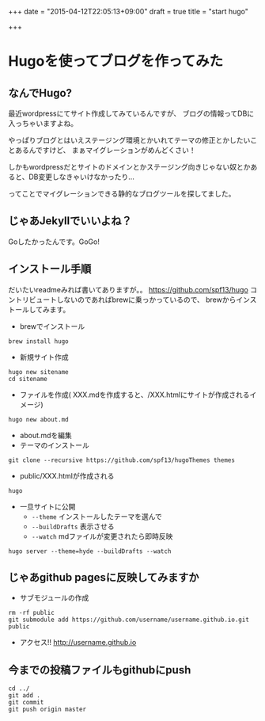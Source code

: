+++
date = "2015-04-12T22:05:13+09:00"
draft = true
title = "start hugo"

+++

# Hugoを使ってブログを作ってみた

## なんでHugo?

最近wordpressにてサイト作成してみているんですが、 ブログの情報ってDBに入っちゃいますよね。

やっぱりブログとはいえステージング環境とかいれてテーマの修正とかしたいことあるんですけど、 まぁマイグレーションがめんどくさい！

しかもwordpressだとサイトのドメインとかステージング向きじゃない奴とかあると、DB変更しなきゃいけなかったり…

ってことでマイグレーションできる静的なブログツールを探してました。

## じゃあJekyllでいいよね？

Goしたかったんです。GoGo!

## インストール手順

だいたいreadmeみれば書いてありますが。。 https://github.com/spf13/hugo
コントリビュートしないのであればbrewに乗っかっているので、 brewからインストールしてみます。

- brewでインストール
```code
brew install hugo
```
- 新規サイト作成
```code
hugo new sitename
cd sitename
```
- ファイルを作成( XXX.mdを作成すると、/XXX.htmlにサイトが作成されるイメージ)
```code
hugo new about.md
```
- about.mdを編集
- テーマのインストール
```code
git clone --recursive https://github.com/spf13/hugoThemes themes
```
- public/XXX.htmlが作成される
```code
hugo
```
- 一旦サイトに公開
	- `--theme` インストールしたテーマを選んで
	- `--buildDrafts` 表示させる
	- `--watch` mdファイルが変更されたら即時反映
```code
hugo server --theme=hyde --buildDrafts --watch
```

## じゃあgithub pagesに反映してみますか

- サブモジュールの作成
```code
rm -rf public
git submodule add https://github.com/username/username.github.io.git public
```
- アクセス!!
http://username.github.io

## 今までの投稿ファイルもgithubにpush
```code
cd ../
git add .
git commit
git push origin master
```
